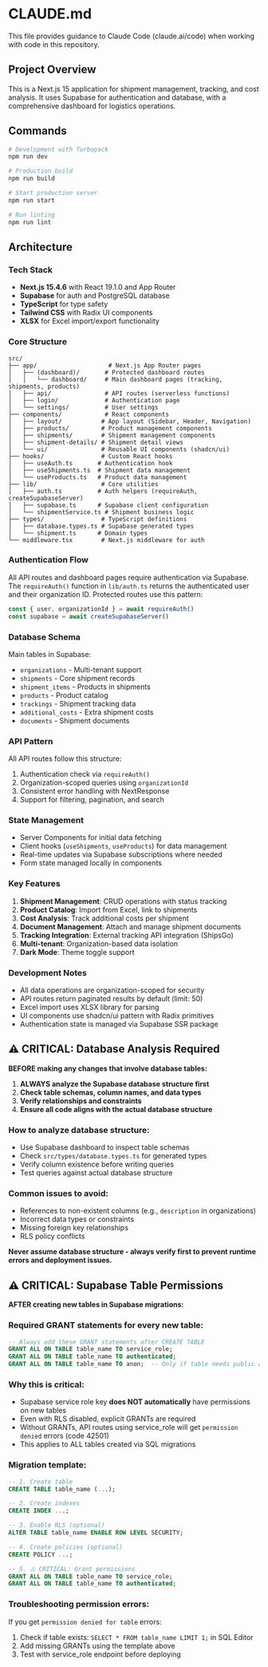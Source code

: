 # CLAUDE.md

This file provides guidance to Claude Code (claude.ai/code) when working with code in this repository.

## Project Overview

This is a Next.js 15 application for shipment management, tracking, and cost analysis. It uses Supabase for authentication and database, with a comprehensive dashboard for logistics operations.

## Commands

```bash
# Development with Turbopack
npm run dev

# Production build
npm run build

# Start production server
npm run start

# Run linting
npm run lint
```

## Architecture

### Tech Stack
- **Next.js 15.4.6** with React 19.1.0 and App Router
- **Supabase** for auth and PostgreSQL database
- **TypeScript** for type safety
- **Tailwind CSS** with Radix UI components
- **XLSX** for Excel import/export functionality

### Core Structure

```
src/
├── app/                    # Next.js App Router pages
│   ├── (dashboard)/       # Protected dashboard routes
│   │   └── dashboard/     # Main dashboard pages (tracking, shipments, products)
│   ├── api/               # API routes (serverless functions)
│   ├── login/             # Authentication page
│   └── settings/          # User settings
├── components/            # React components
│   ├── layout/           # App layout (Sidebar, Header, Navigation)
│   ├── products/         # Product management components
│   ├── shipments/        # Shipment management components
│   ├── shipment-details/ # Shipment detail views
│   └── ui/               # Reusable UI components (shadcn/ui)
├── hooks/                # Custom React hooks
│   ├── useAuth.ts       # Authentication hook
│   ├── useShipments.ts  # Shipment data management
│   └── useProducts.ts   # Product data management
├── lib/                  # Core utilities
│   ├── auth.ts          # Auth helpers (requireAuth, createSupabaseServer)
│   ├── supabase.ts      # Supabase client configuration
│   └── shipmentService.ts # Shipment business logic
├── types/                # TypeScript definitions
│   ├── database.types.ts # Supabase generated types
│   └── shipment.ts      # Domain types
└── middleware.tsx        # Next.js middleware for auth
```

### Authentication Flow

All API routes and dashboard pages require authentication via Supabase. The `requireAuth()` function in `lib/auth.ts` returns the authenticated user and their organization ID. Protected routes use this pattern:

```typescript
const { user, organizationId } = await requireAuth()
const supabase = await createSupabaseServer()
```

### Database Schema

Main tables in Supabase:
- `organizations` - Multi-tenant support
- `shipments` - Core shipment records
- `shipment_items` - Products in shipments
- `products` - Product catalog
- `trackings` - Shipment tracking data
- `additional_costs` - Extra shipment costs
- `documents` - Shipment documents

### API Pattern

All API routes follow this structure:
1. Authentication check via `requireAuth()`
2. Organization-scoped queries using `organizationId`
3. Consistent error handling with NextResponse
4. Support for filtering, pagination, and search

### State Management

- Server Components for initial data fetching
- Client hooks (`useShipments`, `useProducts`) for data management
- Real-time updates via Supabase subscriptions where needed
- Form state managed locally in components

### Key Features

1. **Shipment Management**: CRUD operations with status tracking
2. **Product Catalog**: Import from Excel, link to shipments
3. **Cost Analysis**: Track additional costs per shipment
4. **Document Management**: Attach and manage shipment documents
5. **Tracking Integration**: External tracking API integration (ShipsGo)
6. **Multi-tenant**: Organization-based data isolation
7. **Dark Mode**: Theme toggle support

### Development Notes

- All data operations are organization-scoped for security
- API routes return paginated results by default (limit: 50)
- Excel import uses XLSX library for parsing
- UI components use shadcn/ui pattern with Radix primitives
- Authentication state is managed via Supabase SSR package

## ⚠️ CRITICAL: Database Analysis Required

**BEFORE making any changes that involve database tables:**

1. **ALWAYS analyze the Supabase database structure first**
2. **Check table schemas, column names, and data types**
3. **Verify relationships and constraints**
4. **Ensure all code aligns with the actual database structure**

### How to analyze database structure:
- Use Supabase dashboard to inspect table schemas
- Check `src/types/database.types.ts` for generated types
- Verify column existence before writing queries
- Test queries against actual database structure

### Common issues to avoid:
- References to non-existent columns (e.g., `description` in organizations)
- Incorrect data types or constraints
- Missing foreign key relationships
- RLS policy conflicts

**Never assume database structure - always verify first to prevent runtime errors and deployment issues.**

## ⚠️ CRITICAL: Supabase Table Permissions

**AFTER creating new tables in Supabase migrations:**

### Required GRANT statements for every new table:

```sql
-- Always add these GRANT statements after CREATE TABLE
GRANT ALL ON TABLE table_name TO service_role;
GRANT ALL ON TABLE table_name TO authenticated;
GRANT ALL ON TABLE table_name TO anon;  -- Only if table needs public access
```

### Why this is critical:
- Supabase service role key **does NOT automatically** have permissions on new tables
- Even with RLS disabled, explicit GRANTs are required
- Without GRANTs, API routes using service_role will get `permission denied` errors (code 42501)
- This applies to ALL tables created via SQL migrations

### Migration template:

```sql
-- 1. Create table
CREATE TABLE table_name (...);

-- 2. Create indexes
CREATE INDEX ...;

-- 3. Enable RLS (optional)
ALTER TABLE table_name ENABLE ROW LEVEL SECURITY;

-- 4. Create policies (optional)
CREATE POLICY ...;

-- 5. ⚠️ CRITICAL: Grant permissions
GRANT ALL ON TABLE table_name TO service_role;
GRANT ALL ON TABLE table_name TO authenticated;
```

### Troubleshooting permission errors:
If you get `permission denied for table` errors:
1. Check if table exists: `SELECT * FROM table_name LIMIT 1;` in SQL Editor
2. Add missing GRANTs using the template above
3. Test with service_role endpoint before deploying